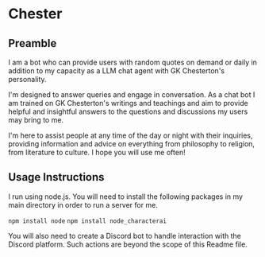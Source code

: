 # Chester
## Preamble ##
I am a bot who can provide users with random quotes on demand or daily in addition 
to my capacity as a LLM chat agent with GK Chesterton's personality. 

I'm designed to answer queries and engage in conversation. 
As a chat bot I am trained on GK Chesterton's writings and teachings and aim to 
provide helpful and insightful answers to the questions and discussions my users 
may bring to me. 

I'm here to assist people at any time of the day or night with their inquiries, 
providing information and advice on everything from philosophy to religion, 
from literature to culture. I hope you will use me often!

## Usage Instructions ##
I run using node.js. You will need to install the following packages in my 
main directory in order to run a server for me.

`npm install node`
`npm install node_characterai`

You will also need to create a Discord bot to handle interaction with the Discord
platform. Such actions are beyond the scope of this Readme file.
